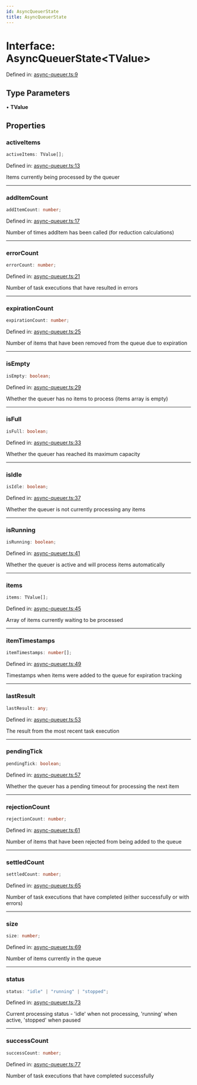 ```yaml
---
id: AsyncQueuerState
title: AsyncQueuerState
---
```


<!-- DO NOT EDIT: this page is autogenerated from the type comments -->

# Interface: AsyncQueuerState\<TValue\>

Defined in: [async-queuer.ts:9](https://github.com/TanStack/pacer/blob/main/packages/pacer/src/async-queuer.ts#L9)

## Type Parameters

• **TValue**

## Properties

### activeItems

```ts
activeItems: TValue[];
```

Defined in: [async-queuer.ts:13](https://github.com/TanStack/pacer/blob/main/packages/pacer/src/async-queuer.ts#L13)

Items currently being processed by the queuer

***

### addItemCount

```ts
addItemCount: number;
```

Defined in: [async-queuer.ts:17](https://github.com/TanStack/pacer/blob/main/packages/pacer/src/async-queuer.ts#L17)

Number of times addItem has been called (for reduction calculations)

***

### errorCount

```ts
errorCount: number;
```

Defined in: [async-queuer.ts:21](https://github.com/TanStack/pacer/blob/main/packages/pacer/src/async-queuer.ts#L21)

Number of task executions that have resulted in errors

***

### expirationCount

```ts
expirationCount: number;
```

Defined in: [async-queuer.ts:25](https://github.com/TanStack/pacer/blob/main/packages/pacer/src/async-queuer.ts#L25)

Number of items that have been removed from the queue due to expiration

***

### isEmpty

```ts
isEmpty: boolean;
```

Defined in: [async-queuer.ts:29](https://github.com/TanStack/pacer/blob/main/packages/pacer/src/async-queuer.ts#L29)

Whether the queuer has no items to process (items array is empty)

***

### isFull

```ts
isFull: boolean;
```

Defined in: [async-queuer.ts:33](https://github.com/TanStack/pacer/blob/main/packages/pacer/src/async-queuer.ts#L33)

Whether the queuer has reached its maximum capacity

***

### isIdle

```ts
isIdle: boolean;
```

Defined in: [async-queuer.ts:37](https://github.com/TanStack/pacer/blob/main/packages/pacer/src/async-queuer.ts#L37)

Whether the queuer is not currently processing any items

***

### isRunning

```ts
isRunning: boolean;
```

Defined in: [async-queuer.ts:41](https://github.com/TanStack/pacer/blob/main/packages/pacer/src/async-queuer.ts#L41)

Whether the queuer is active and will process items automatically

***

### items

```ts
items: TValue[];
```

Defined in: [async-queuer.ts:45](https://github.com/TanStack/pacer/blob/main/packages/pacer/src/async-queuer.ts#L45)

Array of items currently waiting to be processed

***

### itemTimestamps

```ts
itemTimestamps: number[];
```

Defined in: [async-queuer.ts:49](https://github.com/TanStack/pacer/blob/main/packages/pacer/src/async-queuer.ts#L49)

Timestamps when items were added to the queue for expiration tracking

***

### lastResult

```ts
lastResult: any;
```

Defined in: [async-queuer.ts:53](https://github.com/TanStack/pacer/blob/main/packages/pacer/src/async-queuer.ts#L53)

The result from the most recent task execution

***

### pendingTick

```ts
pendingTick: boolean;
```

Defined in: [async-queuer.ts:57](https://github.com/TanStack/pacer/blob/main/packages/pacer/src/async-queuer.ts#L57)

Whether the queuer has a pending timeout for processing the next item

***

### rejectionCount

```ts
rejectionCount: number;
```

Defined in: [async-queuer.ts:61](https://github.com/TanStack/pacer/blob/main/packages/pacer/src/async-queuer.ts#L61)

Number of items that have been rejected from being added to the queue

***

### settledCount

```ts
settledCount: number;
```

Defined in: [async-queuer.ts:65](https://github.com/TanStack/pacer/blob/main/packages/pacer/src/async-queuer.ts#L65)

Number of task executions that have completed (either successfully or with errors)

***

### size

```ts
size: number;
```

Defined in: [async-queuer.ts:69](https://github.com/TanStack/pacer/blob/main/packages/pacer/src/async-queuer.ts#L69)

Number of items currently in the queue

***

### status

```ts
status: "idle" | "running" | "stopped";
```

Defined in: [async-queuer.ts:73](https://github.com/TanStack/pacer/blob/main/packages/pacer/src/async-queuer.ts#L73)

Current processing status - 'idle' when not processing, 'running' when active, 'stopped' when paused

***

### successCount

```ts
successCount: number;
```

Defined in: [async-queuer.ts:77](https://github.com/TanStack/pacer/blob/main/packages/pacer/src/async-queuer.ts#L77)

Number of task executions that have completed successfully
